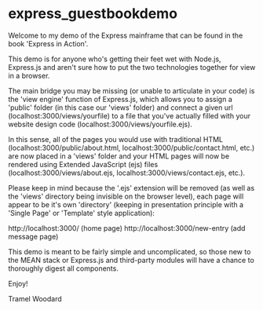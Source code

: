 # express_guestbookdemo

Welcome to my demo of the Express mainframe that can be found in the book 'Express in Action'.

This demo is for anyone who's getting their feet wet with Node.js, Express.js and aren't sure how to put the two technologies together for view in a browser.

The main bridge you may be missing (or unable to articulate in your code) is the 'view engine' function of Express.js, which allows you to assign a 'public' folder (in this case our 'views' folder) and connect a given url (localhost:3000/views/yourfile) to a file that you've actually filled with your website design code (localhost:3000/views/yourfile.ejs).

In this sense, all of the pages you would use with traditional HTML (localhost:3000/public/about.html, localhost:3000/public/contact.html, etc.) are now placed in a 'views' folder and your HTML pages will now be rendered using Extended JavaScript (ejs) files (localhost:3000/views/about.ejs, localhost:3000/views/contact.ejs, etc.).

Please keep in mind because the '.ejs' extension will be removed (as well as the 'views' directory being invisible on the browser level), each page will appear to be it's own 'directory' (keeping in presentation principle with a 'Single Page' or 'Template' style application):

http://localhost:3000/ (home page)
http://localhost:3000/new-entry (add message page)

This demo is meant to be fairly simple and uncomplicated, so those new to the MEAN stack or Express.js and third-party modules will have a chance to thoroughly digest all components.

Enjoy!


Tramel Woodard
